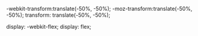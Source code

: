   -webkit-transform:translate(-50%, -50%);
  -moz-transform:translate(-50%, -50%);
  transform: translate(-50%, -50%);

  display: -webkit-flex;
  display: flex;